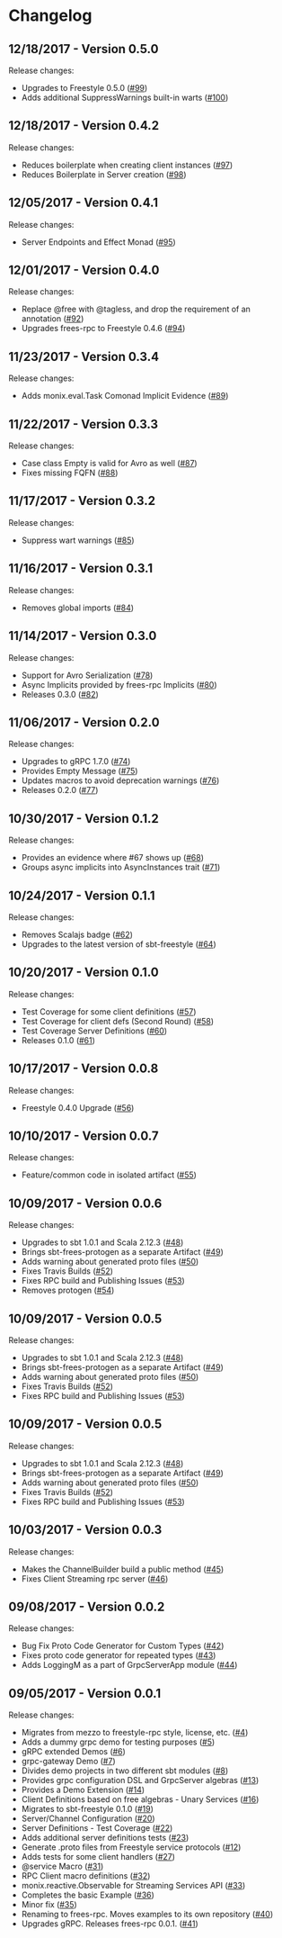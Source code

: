 # Changelog

## 12/18/2017 - Version 0.5.0

Release changes:

* Upgrades to Freestyle 0.5.0 ([#99](https://github.com/frees-io/freestyle-rpc/pull/99))
* Adds additional SuppressWarnings built-in warts ([#100](https://github.com/frees-io/freestyle-rpc/pull/100))


## 12/18/2017 - Version 0.4.2

Release changes:

* Reduces boilerplate when creating client instances ([#97](https://github.com/frees-io/freestyle-rpc/pull/97))
* Reduces Boilerplate in Server creation ([#98](https://github.com/frees-io/freestyle-rpc/pull/98))


## 12/05/2017 - Version 0.4.1

Release changes:

* Server Endpoints and Effect Monad ([#95](https://github.com/frees-io/freestyle-rpc/pull/95))


## 12/01/2017 - Version 0.4.0

Release changes:

* Replace @free with @tagless, and drop the requirement of an annotation ([#92](https://github.com/frees-io/freestyle-rpc/pull/92))
* Upgrades frees-rpc to Freestyle 0.4.6 ([#94](https://github.com/frees-io/freestyle-rpc/pull/94))


## 11/23/2017 - Version 0.3.4

Release changes:

* Adds monix.eval.Task Comonad Implicit Evidence ([#89](https://github.com/frees-io/freestyle-rpc/pull/89))


## 11/22/2017 - Version 0.3.3

Release changes:

* Case class Empty is valid for Avro as well ([#87](https://github.com/frees-io/freestyle-rpc/pull/87))
* Fixes missing FQFN ([#88](https://github.com/frees-io/freestyle-rpc/pull/88))


## 11/17/2017 - Version 0.3.2

Release changes:

* Suppress wart warnings ([#85](https://github.com/frees-io/freestyle-rpc/pull/85))


## 11/16/2017 - Version 0.3.1

Release changes:

* Removes global imports ([#84](https://github.com/frees-io/freestyle-rpc/pull/84))


## 11/14/2017 - Version 0.3.0

Release changes:

* Support for Avro Serialization ([#78](https://github.com/frees-io/freestyle-rpc/pull/78))
* Async Implicits provided by frees-rpc Implicits ([#80](https://github.com/frees-io/freestyle-rpc/pull/80))
* Releases 0.3.0 ([#82](https://github.com/frees-io/freestyle-rpc/pull/82))


## 11/06/2017 - Version 0.2.0

Release changes:

* Upgrades to gRPC 1.7.0 ([#74](https://github.com/frees-io/freestyle-rpc/pull/74))
* Provides Empty Message ([#75](https://github.com/frees-io/freestyle-rpc/pull/75))
* Updates macros to avoid deprecation warnings ([#76](https://github.com/frees-io/freestyle-rpc/pull/76))
* Releases 0.2.0 ([#77](https://github.com/frees-io/freestyle-rpc/pull/77))


## 10/30/2017 - Version 0.1.2

Release changes:

* Provides an evidence where #67 shows up ([#68](https://github.com/frees-io/freestyle-rpc/pull/68))
* Groups async implicits into AsyncInstances trait ([#71](https://github.com/frees-io/freestyle-rpc/pull/71))


## 10/24/2017 - Version 0.1.1

Release changes:

* Removes Scalajs badge ([#62](https://github.com/frees-io/freestyle-rpc/pull/62))
* Upgrades to the latest version of sbt-freestyle ([#64](https://github.com/frees-io/freestyle-rpc/pull/64))


## 10/20/2017 - Version 0.1.0

Release changes:

* Test Coverage for some client definitions ([#57](https://github.com/frees-io/freestyle-rpc/pull/57))
* Test Coverage for client defs (Second Round) ([#58](https://github.com/frees-io/freestyle-rpc/pull/58))
* Test Coverage Server Definitions ([#60](https://github.com/frees-io/freestyle-rpc/pull/60))
* Releases 0.1.0 ([#61](https://github.com/frees-io/freestyle-rpc/pull/61))


## 10/17/2017 - Version 0.0.8

Release changes:

* Freestyle 0.4.0 Upgrade ([#56](https://github.com/frees-io/freestyle-rpc/pull/56))


## 10/10/2017 - Version 0.0.7

Release changes:

* Feature/common code in isolated artifact ([#55](https://github.com/frees-io/freestyle-rpc/pull/55))


## 10/09/2017 - Version 0.0.6

Release changes:

* Upgrades to sbt 1.0.1 and Scala 2.12.3 ([#48](https://github.com/frees-io/freestyle-rpc/pull/48))
* Brings sbt-frees-protogen as a separate Artifact ([#49](https://github.com/frees-io/freestyle-rpc/pull/49))
* Adds warning about generated proto files ([#50](https://github.com/frees-io/freestyle-rpc/pull/50))
* Fixes Travis Builds ([#52](https://github.com/frees-io/freestyle-rpc/pull/52))
* Fixes RPC build and Publishing Issues ([#53](https://github.com/frees-io/freestyle-rpc/pull/53))
* Removes protogen ([#54](https://github.com/frees-io/freestyle-rpc/pull/54))


## 10/09/2017 - Version 0.0.5

Release changes:

* Upgrades to sbt 1.0.1 and Scala 2.12.3 ([#48](https://github.com/frees-io/freestyle-rpc/pull/48))
* Brings sbt-frees-protogen as a separate Artifact ([#49](https://github.com/frees-io/freestyle-rpc/pull/49))
* Adds warning about generated proto files ([#50](https://github.com/frees-io/freestyle-rpc/pull/50))
* Fixes Travis Builds ([#52](https://github.com/frees-io/freestyle-rpc/pull/52))
* Fixes RPC build and Publishing Issues ([#53](https://github.com/frees-io/freestyle-rpc/pull/53))


## 10/09/2017 - Version 0.0.5

Release changes:

* Upgrades to sbt 1.0.1 and Scala 2.12.3 ([#48](https://github.com/frees-io/freestyle-rpc/pull/48))
* Brings sbt-frees-protogen as a separate Artifact ([#49](https://github.com/frees-io/freestyle-rpc/pull/49))
* Adds warning about generated proto files ([#50](https://github.com/frees-io/freestyle-rpc/pull/50))
* Fixes Travis Builds ([#52](https://github.com/frees-io/freestyle-rpc/pull/52))
* Fixes RPC build and Publishing Issues ([#53](https://github.com/frees-io/freestyle-rpc/pull/53))


## 10/03/2017 - Version 0.0.3

Release changes:

* Makes the ChannelBuilder build a public method ([#45](https://github.com/frees-io/freestyle-rpc/pull/45))
* Fixes Client Streaming rpc server ([#46](https://github.com/frees-io/freestyle-rpc/pull/46))


## 09/08/2017 - Version 0.0.2

Release changes:

* Bug Fix  Proto Code Generator for Custom Types ([#42](https://github.com/frees-io/freestyle-rpc/pull/42))
* Fixes proto code generator for repeated types ([#43](https://github.com/frees-io/freestyle-rpc/pull/43))
* Adds LoggingM as a part of GrpcServerApp module ([#44](https://github.com/frees-io/freestyle-rpc/pull/44))


## 09/05/2017 - Version 0.0.1

Release changes:

* Migrates from mezzo to freestyle-rpc style, license, etc. ([#4](https://github.com/frees-io/freestyle-rpc/pull/4))
* Adds a dummy grpc demo for testing purposes ([#5](https://github.com/frees-io/freestyle-rpc/pull/5))
* gRPC extended Demos ([#6](https://github.com/frees-io/freestyle-rpc/pull/6))
* grpc-gateway Demo ([#7](https://github.com/frees-io/freestyle-rpc/pull/7))
* Divides demo projects in two different sbt modules ([#8](https://github.com/frees-io/freestyle-rpc/pull/8))
* Provides grpc configuration DSL and GrpcServer algebras ([#13](https://github.com/frees-io/freestyle-rpc/pull/13))
* Provides a Demo Extension ([#14](https://github.com/frees-io/freestyle-rpc/pull/14))
* Client Definitions based on free algebras - Unary Services  ([#16](https://github.com/frees-io/freestyle-rpc/pull/16))
* Migrates to sbt-freestyle 0.1.0 ([#19](https://github.com/frees-io/freestyle-rpc/pull/19))
* Server/Channel Configuration ([#20](https://github.com/frees-io/freestyle-rpc/pull/20))
* Server Definitions - Test Coverage ([#22](https://github.com/frees-io/freestyle-rpc/pull/22))
* Adds additional server definitions tests ([#23](https://github.com/frees-io/freestyle-rpc/pull/23))
* Generate .proto files from Freestyle service protocols ([#12](https://github.com/frees-io/freestyle-rpc/pull/12))
* Adds tests for some client handlers ([#27](https://github.com/frees-io/freestyle-rpc/pull/27))
* @service Macro ([#31](https://github.com/frees-io/freestyle-rpc/pull/31))
* RPC Client macro definitions ([#32](https://github.com/frees-io/freestyle-rpc/pull/32))
* monix.reactive.Observable for Streaming Services API ([#33](https://github.com/frees-io/freestyle-rpc/pull/33))
* Completes the basic Example ([#36](https://github.com/frees-io/freestyle-rpc/pull/36))
* Minor fix ([#35](https://github.com/frees-io/freestyle-rpc/pull/35))
* Renaming to frees-rpc. Moves examples to its own repository ([#40](https://github.com/frees-io/freestyle-rpc/pull/40))
* Upgrades gRPC. Releases frees-rpc 0.0.1. ([#41](https://github.com/frees-io/freestyle-rpc/pull/41))